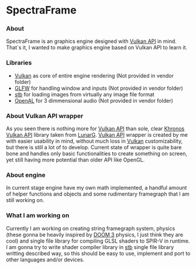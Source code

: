 # SpectraFrame

### About
SpectraFrame is an graphics engine designed with [Vulkan API](https://www.vulkan.org) in mind.
That`s it, I wanted to make graphics engine based on Vulkan API to learn it.

### Libraries
- [Vulkan](https://www.vulkan.org) as core of entire engine rendering (Not provided in vendor folder)
- [GLFW](https://www.glfw.org) for handling window and inputs (Not provided in vendor folder)
- [stb](https://github.com/nothings/stb) for loading images from virtually any image file format
- [OpenAL](https://www.openal.org) for 3 dimmensional audio (Not provided in vendor folder)

### About Vulkan API wrapper
As you seen there is nothing more for [Vulkan API](https://www.vulkan.org) than sole, clear  [Khronos Vulkan API](https://www.vulkan.org) library taken from [LunarG](https://vulkan.lunarg.com).
[Vulkan API](https://www.vulkan.org) wrapper is created by me with easier usability in mind, without much loss in [Vulkan](https://www.vulkan.org) customizability, but there is still a lot of to develop. Current state of wrapper is quite bare bone and handles only basic functionalities to create something on screen, yet still having more potential than older API like OpenGL.

### About engine
In current stage engine have my own math implemented, a handful amount of helper functions and objects and some rudimentary framegraph that I am still working on.

### What I am working on
Currently I am working on creating string framegraph system, physics (these gonna be heavily inspired by [DOOM 3](https://github.com/id-Software/DOOM-3-BFG) physics, I just think they are cool) and single file library for compiling GLSL shaders to SPIR-V in runtime. I am gonna try to write shader compiler library in [stb](https://github.com/nothings/stb) single file library writting described way, so this should be easy to use, implement and port to other languages and/or devices.
